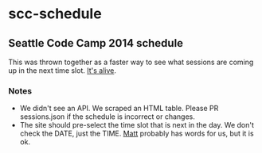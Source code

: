 # scc-schedule

## Seattle Code Camp 2014 schedule

This was thrown together as a faster way to see what sessions are coming up in the next time slot. [It's alive](http://www.davidruttka.com/scc-schedule).

### Notes
- We didn't see an API. We scraped an HTML table. Please PR sessions.json if the schedule is incorrect or changes.
- The site should pre-select the time slot that is next in the day. We don't check the DATE, just the TIME. [Matt](https://github.com/druttka/scc-schedule) probably has words for us, but it is ok.

